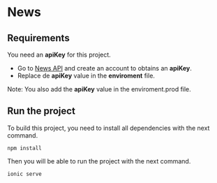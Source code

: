 # News
## Requirements
You need an **apiKey** for this project.
- Go to [News API](https://newsapi.org/) and create an account to obtains an **apiKey**.
- Replace de **apiKey** value in the **enviroment** file.

Note: You also add the **apiKey** value in the enviroment.prod file.

## Run the project
To build this project, you need to install all dependencies with the next command.
~~~
npm install
~~~

Then you will be able to run the project with the next command.
~~~
ionic serve
~~~
